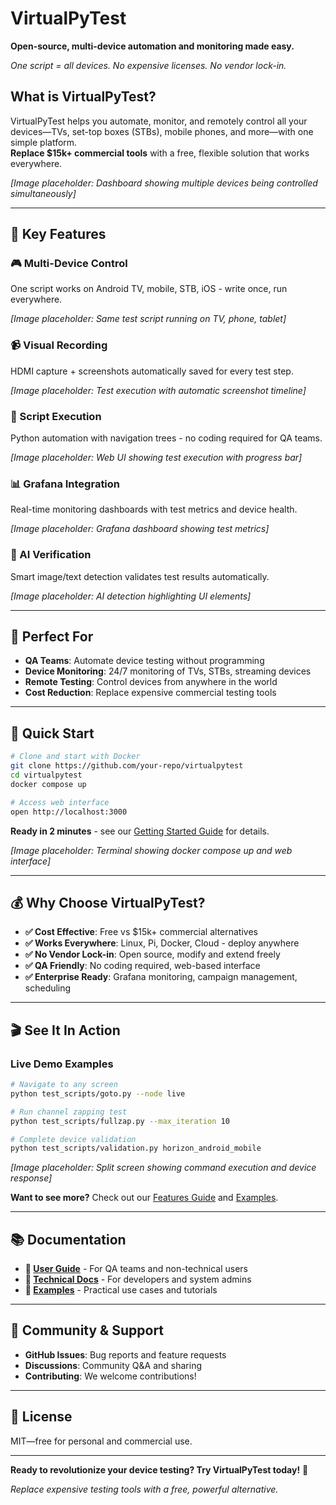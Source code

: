 # VirtualPyTest

**Open-source, multi-device automation and monitoring made easy.**

*One script = all devices. No expensive licenses. No vendor lock-in.*

## What is VirtualPyTest?

VirtualPyTest helps you automate, monitor, and remotely control all your devices—TVs, set-top boxes (STBs), mobile phones, and more—with one simple platform.  
**Replace $15k+ commercial tools** with a free, flexible solution that works everywhere.

*[Image placeholder: Dashboard showing multiple devices being controlled simultaneously]*

---

## 🎯 **Key Features**

### **🎮 Multi-Device Control**
One script works on Android TV, mobile, STB, iOS - write once, run everywhere.

*[Image placeholder: Same test script running on TV, phone, tablet]*

### **📹 Visual Recording** 
HDMI capture + screenshots automatically saved for every test step.

*[Image placeholder: Test execution with automatic screenshot timeline]*

### **🧪 Script Execution**
Python automation with navigation trees - no coding required for QA teams.

*[Image placeholder: Web UI showing test execution with progress bar]*

### **📊 Grafana Integration**
Real-time monitoring dashboards with test metrics and device health.

*[Image placeholder: Grafana dashboard showing test metrics]*

### **🤖 AI Verification**
Smart image/text detection validates test results automatically.

*[Image placeholder: AI detection highlighting UI elements]*

---

## 🎯 **Perfect For**

- **QA Teams**: Automate device testing without programming
- **Device Monitoring**: 24/7 monitoring of TVs, STBs, streaming devices  
- **Remote Testing**: Control devices from anywhere in the world
- **Cost Reduction**: Replace expensive commercial testing tools

---

## 🚀 **Quick Start**

```bash
# Clone and start with Docker
git clone https://github.com/your-repo/virtualpytest
cd virtualpytest
docker compose up

# Access web interface
open http://localhost:3000
```

**Ready in 2 minutes** - see our [Getting Started Guide](docs_new/user/getting-started.md) for details.

*[Image placeholder: Terminal showing docker compose up and web interface]*

---

## 💰 **Why Choose VirtualPyTest?**

- **✅ Cost Effective**: Free vs $15k+ commercial alternatives
- **✅ Works Everywhere**: Linux, Pi, Docker, Cloud - deploy anywhere
- **✅ No Vendor Lock-in**: Open source, modify and extend freely  
- **✅ QA Friendly**: No coding required, web-based interface
- **✅ Enterprise Ready**: Grafana monitoring, campaign management, scheduling

---

## 🎬 **See It In Action**

### **Live Demo Examples**
```bash
# Navigate to any screen
python test_scripts/goto.py --node live

# Run channel zapping test  
python test_scripts/fullzap.py --max_iteration 10

# Complete device validation
python test_scripts/validation.py horizon_android_mobile
```

*[Image placeholder: Split screen showing command execution and device response]*

**Want to see more?** Check out our [Features Guide](docs_new/user/features.md) and [Examples](docs_new/examples/).

---

## 📚 **Documentation**

- **🎯 [User Guide](docs_new/user/)** - For QA teams and non-technical users
- **🔧 [Technical Docs](docs_new/technical/)** - For developers and system admins  
- **📝 [Examples](docs_new/examples/)** - Practical use cases and tutorials

---

## 🤝 **Community & Support**

- **GitHub Issues**: Bug reports and feature requests
- **Discussions**: Community Q&A and sharing
- **Contributing**: We welcome contributions!

---

## 📄 **License**

MIT—free for personal and commercial use.

---

**Ready to revolutionize your device testing? Try VirtualPyTest today!** 🚀

*Replace expensive testing tools with a free, powerful alternative.*